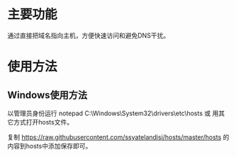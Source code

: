 # 主要功能

通过直接把域名指向主机，方便快速访问和避免DNS干扰。

# 使用方法

## Windows使用方法


以管理员身份运行 notepad C:\Windows\System32\drivers\etc\hosts 或 用其它方式打开hosts文件。

复制 https://raw.githubusercontent.com/ssyatelandisi/hosts/master/hosts 的内容到hosts中添加保存即可。
